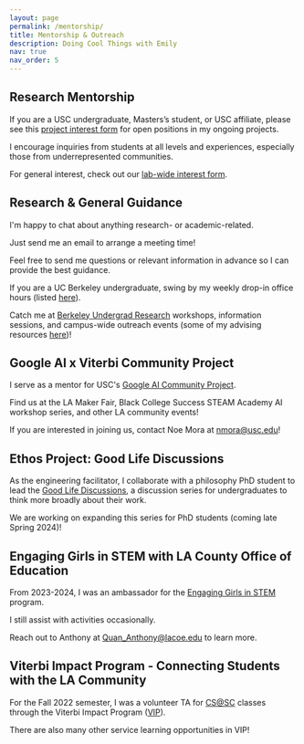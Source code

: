 ```yaml
---
layout: page
permalink: /mentorship/
title: Mentorship & Outreach
description: Doing Cool Things with Emily
nav: true
nav_order: 5
---
```


## Research Mentorship

If you are a USC undergraduate, Masters’s student, or USC affiliate, please see this [project interest form](https://forms.gle/FQEM4d3LvAEPBmC79) for open positions in my ongoing projects. 

I encourage inquiries from students at all levels and experiences, especially those from underrepresented communities.

For general interest, check out our [lab-wide interest form](https://forms.gle/4dnhu7xtMZLJQHrE6). 

## Research & General Guidance

I'm happy to chat about anything research- or academic-related. 

Just send me an email to arrange a meeting time!

Feel free to send me questions or relevant information in advance so I can provide the best guidance. 

If you are a UC Berkeley undergraduate, swing by my weekly drop-in office hours (listed [here](https://research.berkeley.edu/ours-peer-advisors/)). 

Catch me at [Berkeley Undergrad Research](https://research.berkeley.edu/) workshops, information sessions, and campus-wide outreach events (some of my advising resources [here](https://eemokey.github.io/blog/tag/undergrad/))!


## Google AI x Viterbi Community Project 

I serve as a mentor for USC's [Google AI Community Project](https://sites.google.com/usc.edu/aicommunityproject/what-is-artificial-intelligence?authuser=0). 

Find us at the LA Maker Fair, Black College Success STEAM Academy AI workshop series, and other LA community events! 

If you are interested in joining us, contact Noe Mora at nmora@usc.edu!


## Ethos Project: Good Life Discussions

As the engineering facilitator, I collaborate with a philosophy PhD student to lead the [Good Life Discussions](https://stem-ed.usc.edu/our-research/eerp/ethos-project/), a discussion series for undergraduates to think more broadly about their work. 

We are working on expanding this series for PhD students (coming late Spring 2024)!  

## Engaging Girls in STEM with LA County Office of Education

From 2023-2024, I was an ambassador for the [Engaging Girls in STEM](https://www.engaginggirlsinstem.com/) program. 

I still assist with activities occasionally. 

Reach out to Anthony at Quan_Anthony@lacoe.edu to learn more.

## Viterbi Impact Program - Connecting Students with the LA Community

For the Fall 2022 semester, I was a volunteer TA for [CS@SC](https://summercamp.usc.edu/) classes through the Viterbi Impact Program ([VIP](https://viterbiundergrad.usc.edu/involvement/viterbi-impact/)). 

There are also many other service learning opportunities in VIP!